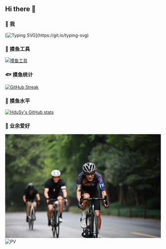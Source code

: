 ## Hi there 👋
### 🦁 我
[![Typing SVG](https://readme-typing-svg.herokuapp.com?font=Fira+Code&pause=1000&color=8A22F7&random=false&width=435&lines=A+developer+A+cyclist.)](https://git.io/typing-svg)   
### 🧤 摸鱼工具
<!--[![Top Langs](https://github-readme-stats.vercel.app/api/top-langs/?username=HduSy&layout=compact&card_width=500&hide_title=true&hide=)](https://github.com/anuraghazra/github-readme-stats)-->
<!--
<p align="left">  
  <a href="https://github.com/harish-sethuraman/readme-components">
    <img  src="https://readme-components.vercel.app/api?component=logo&fill=black&logo=javascript&svgfill=f6df1c">
  </a>
  <a href="https://github.com/harish-sethuraman/readme-components">
    <img  src="https://readme-components.vercel.app/api?component=logo&fill=black&logo=typescript&svgfill=2d79c7">
  </a>
  <a href="https://github.com/harish-sethuraman/readme-components">
    <img  src="https://readme-components.vercel.app/api?component=logo&fill=black&logo=sass&svgfill=cd6799">
  </a>
  <a href="https://github.com/harish-sethuraman/readme-components">
    <img  src="https://readme-components.vercel.app/api?component=logo&fill=black&logo=html5&svgfill=f06629">
  </a>
  <a href="https://github.com/harish-sethuraman/readme-components">
    <img  src="https://readme-components.vercel.app/api?component=logo&fill=black&logo=CSS3&svgfill=028dd1">
  </a>
  <a href="https://github.com/harish-sethuraman/readme-components">
    <img  src="https://readme-components.vercel.app/api?component=logo&fill=black&logo=github">
  </a>
  <a href="https://github.com/harish-sethuraman/readme-components">
    <img  src="https://readme-components.vercel.app/api?component=logo&fill=black&logo=node.js&svgfill=659b60">
  </a>
</p>
-->
[![摸鱼工具](https://skillicons.dev/icons?i=vscode,idea,html,css,sass,js,ts,vue,react,redux,webpack,rollupjs,vite,nodejs,nestjs,git,github,md)](https://skillicons.dev)   
### 🐟 摸鱼统计
[![GitHub Streak](https://streak-stats.demolab.com?user=HduSy&theme=radical&card_width=500)](https://git.io/streak-stats)   
### 🙈 摸鱼水平
[![HduSy's GitHub stats](https://github-readme-stats.vercel.app/api?username=HduSy&theme=ambient_gradient&show_icons=true&card_width=500&hide_title=true)](https://github.com/anuraghazra/github-readme-stats)   
### 🚴 业余爱好
<a href='https://www.strava.com/athletes/91014737' target="_blank">![me](./me.webp)</a>   
![PV](https://komarev.com/ghpvc/?username=HduSy&color=blueviolet)
<!--
**HduSy/HduSy** is a ✨ _special_ ✨ repository because its `README.md` (this file) appears on your GitHub profile.

Here are some ideas to get you started:

- 🔭 I’m currently working on ...
- 🌱 I’m currently learning ...
- 👯 I’m looking to collaborate on ...
- 🤔 I’m looking for help with ...
- 💬 Ask me about ...
- 📫 How to reach me: ...
- 😄 Pronouns: ...
- ⚡ Fun fact: ...
-->
